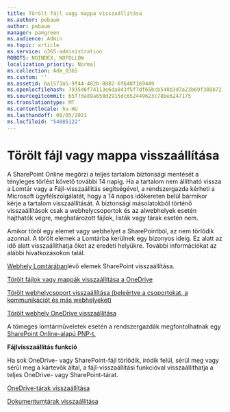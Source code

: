 ```yaml
---
title: Törölt fájl vagy mappa visszaállítása
ms.author: pebaum
author: pebaum
manager: pamgreen
ms.audience: Admin
ms.topic: article
ms.service: o365-administration
ROBOTS: NOINDEX, NOFOLLOW
localization_priority: Normal
ms.collection: Adm_O365
ms.custom: ''
ms.assetid: ba1573a5-9f44-482b-8082-6f648f169449
ms.openlocfilehash: 7935d6f74113e6da843f5f7df65bcb540b3d7a23b69f388b721fd778f4ff7a0f
ms.sourcegitcommit: b5f7da89a650d2915dc652449623c78be6247175
ms.translationtype: MT
ms.contentlocale: hu-HU
ms.lasthandoff: 08/05/2021
ms.locfileid: "54085122"
---
```

# <a name="restore-a-deleted-file-or-folder"></a>Törölt fájl vagy mappa visszaállítása

A SharePoint Online megőrzi a teljes tartalom biztonsági mentését a tényleges törlést követő további 14 napig. Ha a tartalom nem állítható vissza a Lomtár vagy a Fájl-visszaállítás segítségével, a rendszergazda kérheti a Microsoft ügyfélszolgálatát, hogy a 14 napos időkereten belül bármikor kérje a tartalom visszaállítását. A biztonsági másolatokból történő visszaállítások csak a webhelycsoportok és az alwebhelyek esetén hajthatók végre, meghatározott fájlok, listák vagy tárak esetén nem.

Amikor töröl egy elemet vagy webhelyet a SharePointból, az nem törlődik azonnal. A törölt elemek a Lomtárba kerülnek egy bizonyos ideig. Ez alatt az idő alatt visszaállíthatja őket az eredeti helyükre. További információkat az alábbi hivatkozásokon talál.

[Webhely Lomtárában](https://support.microsoft.com/office/restore-items-in-the-recycle-bin-that-were-deleted-from-sharepoint-or-teams-6df466b6-55f2-4898-8d6e-c0dff851a0be)lévő elemek SharePoint visszaállítása.

[Törölt fájlok vagy mappák visszaállítása a OneDrive](https://support.office.com/article/Restore-deleted-files-or-folders-in-OneDrive-949ada80-0026-4db3-a953-c99083e6a84f)

[Törölt webhelycsoport visszaállítása (beleértve a csoportokat, a kommunikációt és más webhelyeket)](https://docs.microsoft.com/sharepoint/restore-deleted-site-collection)

[Törölt webhely OneDrive visszaállítása](https://docs.microsoft.com/onedrive/restore-deleted-onedrive)

A tömeges lomtárműveletek esetén a rendszergazdák megfontolhatnak egy [SharePoint Online-alapú PNP-t.](https://docs.microsoft.com/powershell/sharepoint/sharepoint-pnp/sharepoint-pnp-cmdlets?view=sharepoint-ps)

**Fájlvisszaállítás funkció**

Ha sok OneDrive- vagy SharePoint-fájl törlődik, íródik felül, sérül meg vagy sérül meg a kártevők által, a fájl-visszaállítási funkcióval visszaállíthatja a teljes OneDrive- vagy SharePoint-tárat.

[OneDrive-tárak visszaállítása](https://support.office.com/article/restore-your-onedrive-fa231298-759d-41cf-bcd0-25ac53eb8a15)

[Dokumentumtárak visszaállítása](https://support.office.com/article/restore-a-document-library-317791c3-8bd0-4dfd-8254-3ca90883d39a)

